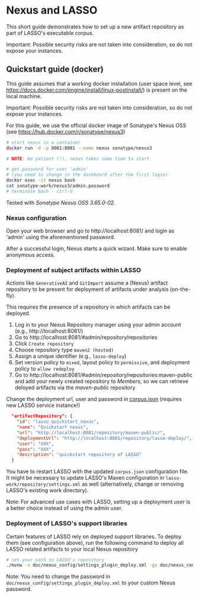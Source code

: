 # Nexus and LASSO

This short guide demonstrates how to set up a new artifact repository as part of LASSO's executable corpus.

Important: Possible security risks are not taken into consideration, so do not expose your instances.

## Quickstart guide (docker)

This guide assumes that a working docker installation (user space level, see https://docs.docker.com/engine/install/linux-postinstall/) is present on the local machine.

Important: Possible security risks are not taken into consideration, so do not expose your instances.

For this guide, we use the official docker image of Sonatype's Nexus OSS (see https://hub.docker.com/r/sonatype/nexus3)

```bash
# start nexus in a container
docker run -d -p 8081:8081 --name nexus sonatype/nexus3

# NOTE: be patient (!), nexus takes some time to start

# get password for user 'admin'
# (you need to change in the dashboard after the first login)
docker exec -it nexus bash
cat sonatype-work/nexus3/admin.password
# terminate bash - ctrl-d
```

Tested with _Sonatype Nexus OSS 3.65.0-02_.

### Nexus configuration

Open your web browser and go to http://localhost:8081/ and login as 'admin' using the aforementioned password.

After a successful login, Nexus starts a quick wizard. Make sure to enable anonymous access.

### Deployment of subject artifacts within LASSO

Actions like `GenerativeAI` and `GitImport` assume a (Nexus) artifact repository to be present for deployment of artifacts under analysis (on-the-fly). 

This requires the presence of a repository in which artifacts can be deployed.

1. Log in to your Nexus Repository manager using your admin account (e.g., http://localhost:8081/)
2. Go to http://localhost:8081/#admin/repository/repositories
3. Click `Create repository`
4. Choose repository type `maven2 (hosted)`
5. Assign a unique identifier (e.g., `lasso-deploy`)
6. Set version policy to `mixed`, layout policy to `permissive`, and deployment policy to `allow redeploy`
7. Go to http://localhost:8081/#admin/repository/repositories:maven-public and add your newly created repository to _Members_, so we can retrieve deloyed artifacts via the _maven-public_ repository

Change the deployment url, user and password in [corpus.json](lasso_config%2Fcorpus.json) (requires new LASSO service instance!)

```json
  "artifactRepository": {
    "id": "lasso_quickstart_nexus",
    "name": "Quickstart nexus",
    "url": "http://localhost:8081/repository/maven-public/",
    "deploymentUrl": "http://localhost:8081/repository/lasso-deploy/",
    "user": "XXX",
    "pass": "XXX",
    "description": "quickstart repository of LASSO"
  }
```

You have to restart LASSO with the updated `corpus.json` configuration file. It might be necessary to update LASSO's Maven configuration in `lasso-work/repository/settings.xml` as well (alternatively, change or removing LASSO's existing work directory).

Note: For advanced use cases with LASSO, setting up a deployment _user_ is a better choice instead of using the admin user.

### Deployment of LASSO's support libraries

Certain features of LASSO rely on deployed support libraries. To deploy them (see configuration above), run the following command to deploy all LASSO related artifacts to your local Nexus repository

```bash
# set your path to LASSO's repository
./mvnw -s doc/nexus_config/settings_plugin_deploy.xml -gs doc/nexus_config/settings_plugin_deploy.xml -DskipTests -Dfrontend.build=embedded -DaltDeploymentRepository=lasso_quickstart_nexus::default::http://localhost:8081/repository/lasso-deploy/ -DaltReleaseDeploymentRepository=lasso_quickstart_nexus::default::http://localhost:8081/repository/lasso-deploy/ -DaltSnapshotDeploymentRepository=lasso_quickstart_nexus::default::http://localhost:8081/repository/lasso-deploy/ deploy
```

Note: You need to change the password in `doc/nexus_config/settings_plugin_deploy.xml` to your custom Nexus password.